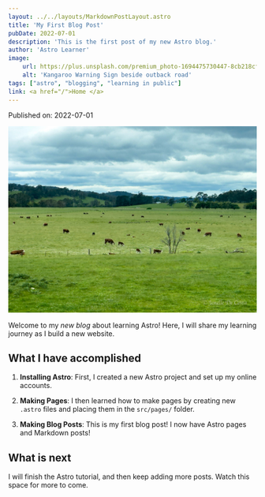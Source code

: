 ```yaml
---
layout: ../../layouts/MarkdownPostLayout.astro
title: 'My First Blog Post'
pubDate: 2022-07-01
description: 'This is the first post of my new Astro blog.'
author: 'Astro Learner'
image:
    url: https://plus.unsplash.com/premium_photo-1694475730447-8cb218cf5bc1?q=80&w=2674&auto=format&fit=crop&ixlib=rb-4.0.3&ixid=M3wxMjA3fDB8MHxwaG90by1wYWdlfHx8fGVufDB8fHx8fA%3D%3D
    alt: 'Kangaroo Warning Sign beside outback road'
tags: ["astro", "blogging", "learning in public"]
link: <a href="/">Home </a>
---
```



Published on: 2022-07-01


![A starry night sky.](../../images/zzIMG_6004.jpg)




Welcome to my _new blog_ about learning Astro! Here, I will share my learning journey as I build a new website.

## What I have accomplished

1. **Installing Astro**: First, I created a new Astro project and set up my online accounts.

2. **Making Pages**: I then learned how to make pages by creating new `.astro` files and placing them in the `src/pages/` folder.

3. **Making Blog Posts**: This is my first blog post! I now have Astro pages and Markdown posts!

## What is next

I will finish the Astro tutorial, and then keep adding more posts. Watch this space for more to come.